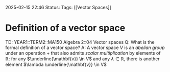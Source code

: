 2025-02-15 22:46
Status: 
Tags: [[Vector Spaces]]
# Definition of a vector space

TD: YEAR1::TERM2::MA150 Algebra 2::04 Vector spaces 
Q: What is the formal definition of a vector space?
A: A vector space $V$ is an _abelian group_ under an operation $+$ that also admits _scalar multiplication_ by elements of $\mathbb{R}$:
for any $\underline{\mathbf{v}} \in V$ and any $\lambda \in \mathbb{R}$, there is another element $\lambda \underline{\mathbf{v}} \in V$
<!--ID: 1739659786693-->
